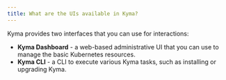 ```yaml
---
title: What are the UIs available in Kyma?
---
```


Kyma provides two interfaces that you can use for interactions:

- **Kyma Dashboard** - a web-based administrative UI that you can use to manage the basic Kubernetes resources.
- **Kyma CLI** - a CLI to execute various Kyma tasks, such as installing or upgrading Kyma.
